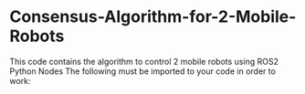# Consensus-Algorithm-for-2-Mobile-Robots
This code contains the algorithm to control 2 mobile robots using ROS2 Python Nodes 
The following must be imported to your code in order to work:
